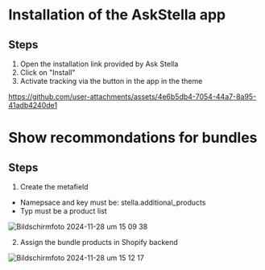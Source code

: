 # Installation of the AskStella app

## Steps

1. Open the installation link provided by Ask Stella
2. Click on "Install"
3. Activate tracking via the button in the app in the theme

https://github.com/user-attachments/assets/4e6b5db4-7054-44a7-8a95-41adb4240de1


# Show recommondations for bundles

## Steps

1. Create the metafield
- Namepsace and key must be: stella.additional_products
- Typ must be a product list

![Bildschirmfoto 2024-11-28 um 15 09 38](https://github.com/user-attachments/assets/a62525e3-54cc-4cdc-8c15-a137b5069296)

2. Assign the bundle products in Shopify backend

![Bildschirmfoto 2024-11-28 um 15 12 17](https://github.com/user-attachments/assets/9ff09e4a-185f-47a6-a6d4-2eff8bfb96f4)
